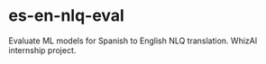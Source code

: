 # es-en-nlq-eval
Evaluate ML models for Spanish to English NLQ translation. WhizAI internship project.
